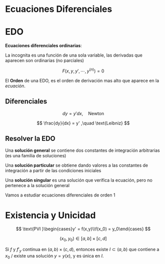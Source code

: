 # Ecuaciones Diferenciales

# EDO

**Ecuaciones diferenciales ordinarias**:

La incognita es una función de una sola variable, las derivadas que aparecen son ordinarias (no parciales)

$$
F(x,y,y',\cdots,y^{(n)}) = 0
$$

El **Orden** de una EDO, es el orden de derivación mas alto que aparece en la *ecuación*.

## Diferenciales

$$
dy = y'dx,\quad\text{Newton}
$$

$$
\frac{dy}{dx} = y' ,\quad \text{Leibniz}
$$

## Resolver la EDO

Una **solución general** se contiene dos constantes de integración arbitrarias (es una familia de soluciones)

Una **solución particular** se obtiene dando valores a las constantes de integración a partir de las condiciones iniciales

Una **solución singular** es una solución que verifica la ecuación, pero no pertenece a la solución general

Vamos a estudiar ecuaciones diferenciales de orden $1$

# Existencia y Unicidad

$$
\text{PVI }\begin{cases}y' = f(x,y)\\f(x_0) = y_0\end{cases}
$$

$$
(x_0,y_0) \in [a,b]\times[c,d]
$$

Si $f$ y $f'_y$ continua en $(a,b)\times(c,d)$, entonces existe $I \subset (a,b)$ que contiene a $x_0$ / existe una solución $y = y(x)$, y es única en $I$.